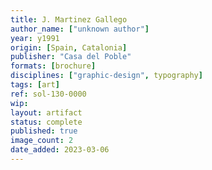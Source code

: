 ```yaml
---
title: J. Martinez Gallego
author_name: ["unknown author"]
year: y1991
origin: [Spain, Catalonia]
publisher: "Casa del Poble"
formats: [brochure]
disciplines: ["graphic-design", typography]
tags: [art]
ref: sol-130-0000
wip:
layout: artifact
status: complete
published: true
image_count: 2
date_added: 2023-03-06
---
```

